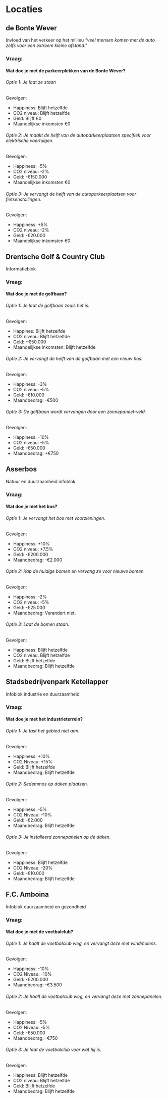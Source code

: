 # Locaties
## de Bonte Wever
Invloed van het verkeer op het millieu 
*"veel mensen komen met de auto zelfs voor een extreem kleine afstand."*

### Vraag:
#### Wat doe je met de parkeerplekken van de Bonte Wever?
###### Optie 1: Je laat ze staan
Gevolgen:
- Happiness: Blijft hetzelfde
- CO2 niveau: Blijft hetzelfde
- Geld: Blijft €0
- Maandelijkse inkomsten €0
###### Optie 2: Je maakt de helft van de autoparkeerplaatsen specifiek voor elektrische voertuigen. 
Gevolgen:
- Happiness: -5%
- CO2 niveau: -2%
- Geld: -€150.000
- Maandelijkse inkomsten €0
###### Optie 3: Je vervangt de helft van de autoparkeerplaatsen voor fietsenstallingen. 
Gevolgen:
- Happiness: +5%
- CO2 niveau: -2%
- Geld: -€20.000
- Maandelijkse inkomsten €0

## Drentsche Golf & Country Club
Informatieblok

### Vraag:
#### Wat doe je met de golfbaan?
###### Optie 1: Je laat de golfbaan zoals het is. 
Gevolgen:
- Happines: Blijft hetzelfde
- CO2 niveau: Blijft hetzelfde
- Geld: +€50.000
- Maandelijkse inkomsten: Blijft hetzelfde
###### Optie 2: Je vervangt de helft van de golfbaan met een nieuw bos. 
Gevolgen:
- Happiness: -3%
- CO2 niveau: -5%
- Geld: -€10.000
- Maandbedrag: -€500

###### Optie 3: De golfbaan wordt vervangen door een zonnepaneel-veld.
Gevolgen: 
- Happiness: -10%
- CO2 niveau: -5%
- Geld: -€50.000
- Maandbedrag: +€750

## Asserbos
Natuur en duurzaamheid infoblok

### Vraag:
#### Wat doe je met het bos?
###### Optie 1: Je vervangt het bos met voorzieningen.
Gevolgen: 
- Happiness: +10%
- CO2 niveau: +7.5%
- Geld: -€200.000
- Maandbedrag: -€2.000

###### Optie 2: Kap de huidige bomen en vervang ze voor nieuwe bomen. 
Gevolgen: 
- Happiness: -2%
- CO2 niveau: -5%
- Geld: -€25.000
- Maandbedrag: Verandert niet. 

###### Optie 3: Laat de bomen staan. 
Gevolgen: 
- Happiness: Blijft hetzelfde
- CO2 niveau: Blijft hetzelfde
- Geld: Blijft hetzelfde
- Maandbedrag: Blijft hetzelfde 

## Stadsbedrijvenpark Ketellapper
Infoblok industrie en duurzaamheid

### Vraag:
#### Wat doe je met het industrieterrein?
###### Optie 1: Je tast het gebied niet aan. 
Gevolgen:
- Happiness: +10%
- CO2 Niveau: +15%
- Geld: Blijft hetzelfde
- Maandbedrag: Blijft hetzelfde

###### Optie 2: Sedemmos op daken plaatsen. 
Gevolgen:
- Happiness: -5%
- CO2 Niveau: -10%
- Geld: -€2.000
- Maandbedrag: Blijft hetzelfde

###### Optie 3: Je installeerd zonnepanelen op de daken. 
Gevolgen:
- Happiness: Blijft hetzelfde
- CO2 Niveau: -20%
- Geld: -€10.000
- Maandbedrag: Blijft hetzelfde

## F.C. Amboina
Infoblok duurzaamheid en gezondheid

### Vraag: 
#### Wat doe je met de voetbalclub?
###### Optie 1: Je haalt de voetbalclub weg, en vervangt deze met windmolens. 
Gevolgen:
- Happiness: -10%
- CO2 Niveau: -10%
- Geld: -€200.000
- Maandbedrag: -€3.500

###### Optie 2: Je haalt de voetbalclub weg, en vervangt deze met zonnepanelen. 
Gevolgen:
- Happiness: -5%
- CO2 Niveau: -5%
- Geld: -€50.000
- Maandbedrag: -€750

###### Optie 3: Je laat de voetbalclub voor wat hij is. 
Gevolgen: 
- Happiness: Blijft hetzelfde
- CO2 niveau: Blijft hetzelfde
- Geld: Blijft hetzelfde
- Maandbedrag: Blijft hetzelfde

